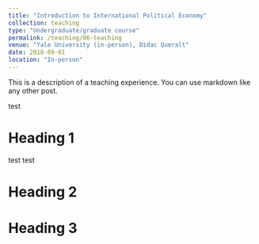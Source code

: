 ```yaml
---
title: "Introduction to International Political Economy"
collection: teaching
type: "Undergraduate/graduate course"
permalink: /teaching/06-teaching
venue: "Yale University (in-person), Didac Queralt"
date: 2018-09-01
location: "In-person"
---
```


This is a description of a teaching experience. You can use markdown like any other post.

test

Heading 1
======

test test 

Heading 2
======

Heading 3
======
